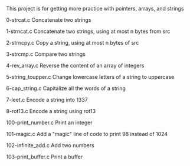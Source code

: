 This project is for getting more practice with pointers, arrays, and strings

0-strcat.c
Concatenate two strings

1-strncat.c
Concatenate two strings, using at most n bytes from src

2-strncpy.c
Copy a string, using at most n bytes of src

3-strcmp.c
Compare two strings

4-rev_array.c
Reverse the content of an array of integers

5-string_toupper.c
Change lowercase letters of a string to uppercase

6-cap_string.c
Capitalize all the words of a string

7-leet.c
Encode a string into 1337

8-rot13.c
Encode a string using rot13

100-print_number.c
Print an integer

101-magic.c
Add a "magic" line of code to print 98 instead of 1024

102-infinite_add.c
Add two numbers

103-print_buffer.c
Print a buffer
